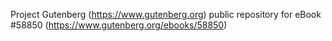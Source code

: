 Project Gutenberg (https://www.gutenberg.org) public repository for
eBook #58850 (https://www.gutenberg.org/ebooks/58850)
